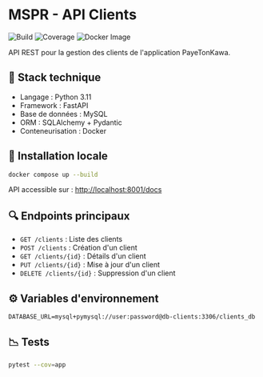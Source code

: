 # MSPR - API Clients

![Build](https://img.shields.io/github/actions/workflow/status/mgaisnon/MSPR-API-Clients/ci.yml?branch=main)
![Coverage](https://img.shields.io/badge/coverage-95%25-brightgreen)
![Docker Image](https://img.shields.io/docker/image-size/mgaisnon/mspr-api-clients/latest)

API REST pour la gestion des clients de l'application PayeTonKawa.

## 🚀 Stack technique
- Langage : Python 3.11
- Framework : FastAPI
- Base de données : MySQL
- ORM : SQLAlchemy + Pydantic
- Conteneurisation : Docker

## 🔧 Installation locale
```bash
docker compose up --build
````

API accessible sur : [http://localhost:8001/docs](http://localhost:8001/docs)

## 🔍 Endpoints principaux

* `GET /clients` : Liste des clients
* `POST /clients` : Création d'un client
* `GET /clients/{id}` : Détails d'un client
* `PUT /clients/{id}` : Mise à jour d'un client
* `DELETE /clients/{id}` : Suppression d'un client

## ⚙️ Variables d'environnement

```env
DATABASE_URL=mysql+pymysql://user:password@db-clients:3306/clients_db
```

## 📉 Tests

```bash
pytest --cov=app
```
